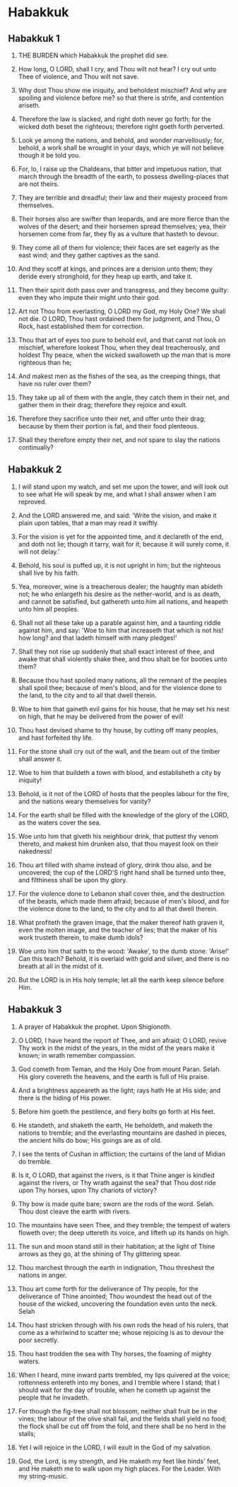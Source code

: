 # Habakkuk

## Habakkuk 1

1. THE BURDEN which Habakkuk the prophet did see.

2. How long, O LORD, shall I cry, and Thou wilt not hear? I cry out unto Thee of violence, and Thou wilt not save.

3. Why dost Thou show me iniquity, and beholdest mischief? And why are spoiling and violence before me? so that there is strife, and contention ariseth.

4. Therefore the law is slacked, and right doth never go forth; for the wicked doth beset the righteous; therefore right goeth forth perverted.

5. Look ye among the nations, and behold, and wonder marvellously; for, behold, a work shall be wrought in your days, which ye will not believe though it be told you.

6. For, lo, I raise up the Chaldeans, that bitter and impetuous nation, that march through the breadth of the earth, to possess dwelling-places that are not theirs.

7. They are terrible and dreadful; their law and their majesty proceed from themselves.

8. Their horses also are swifter than leopards, and are more fierce than the wolves of the desert; and their horsemen spread themselves; yea, their horsemen come from far, they fly as a vulture that hasteth to devour.

9. They come all of them for violence; their faces are set eagerly as the east wind; and they gather captives as the sand.

10. And they scoff at kings, and princes are a derision unto them; they deride every stronghold, for they heap up earth, and take it.

11. Then their spirit doth pass over and transgress, and they become guilty: even they who impute their might unto their god.

12. Art not Thou from everlasting, O LORD my God, my Holy One? We shall not die. O LORD, Thou hast ordained them for judgment, and Thou, O Rock, hast established them for correction.

13. Thou that art of eyes too pure to behold evil, and that canst not look on mischief, wherefore lookest Thou, when they deal treacherously, and holdest Thy peace, when the wicked swalloweth up the man that is more righteous than he;

14. And makest men as the fishes of the sea, as the creeping things, that have no ruler over them?

15. They take up all of them with the angle, they catch them in their net, and gather them in their drag; therefore they rejoice and exult.

16. Therefore they sacrifice unto their net, and offer unto their drag; because by them their portion is fat, and their food plenteous.

17. Shall they therefore empty their net, and not spare to slay the nations continually?

## Habakkuk 2

1. I will stand upon my watch, and set me upon the tower, and will look out to see what He will speak by me, and what I shall answer when I am reproved.

2. And the LORD answered me, and said: 'Write the vision, and make it plain upon tables, that a man may read it swiftly.

3. For the vision is yet for the appointed time, and it declareth of the end, and doth not lie; though it tarry, wait for it; because it will surely come, it will not delay.'

4. Behold, his soul is puffed up, it is not upright in him; but the righteous shall live by his faith.

5. Yea, moreover, wine is a treacherous dealer; the haughty man abideth not; he who enlargeth his desire as the nether-world, and is as death, and cannot be satisfied, but gathereth unto him all nations, and heapeth unto him all peoples.

6. Shall not all these take up a parable against him, and a taunting riddle against him, and say: 'Woe to him that increaseth that which is not his! how long? and that ladeth himself with many pledges!'

7. Shall they not rise up suddenly that shall exact interest of thee, and awake that shall violently shake thee, and thou shalt be for booties unto them?

8. Because thou hast spoiled many nations, all the remnant of the peoples shall spoil thee; because of men's blood, and for the violence done to the land, to the city and to all that dwell therein.

9. Woe to him that gaineth evil gains for his house, that he may set his nest on high, that he may be delivered from the power of evil!

10. Thou hast devised shame to thy house, by cutting off many peoples, and hast forfeited thy life.

11. For the stone shall cry out of the wall, and the beam out of the timber shall answer it.

12. Woe to him that buildeth a town with blood, and establisheth a city by iniquity!

13. Behold, is it not of the LORD of hosts that the peoples labour for the fire, and the nations weary themselves for vanity?

14. For the earth shall be filled with the knowledge of the glory of the LORD, as the waters cover the sea.

15. Woe unto him that giveth his neighbour drink, that puttest thy venom thereto, and makest him drunken also, that thou mayest look on their nakedness!

16. Thou art filled with shame instead of glory, drink thou also, and be uncovered; the cup of the LORD'S right hand shall be turned unto thee, and filthiness shall be upon thy glory.

17. For the violence done to Lebanon shall cover thee, and the destruction of the beasts, which made them afraid; because of men's blood, and for the violence done to the land, to the city and to all that dwell therein.

18. What profiteth the graven image, that the maker thereof hath graven it, even the molten image, and the teacher of lies; that the maker of his work trusteth therein, to make dumb idols?

19. Woe unto him that saith to the wood: 'Awake', to the dumb stone: 'Arise!' Can this teach? Behold, it is overlaid with gold and silver, and there is no breath at all in the midst of it.

20. But the LORD is in His holy temple; let all the earth keep silence before Him.

## Habakkuk 3

1. A prayer of Habakkuk the prophet. Upon Shigionoth.

2. O LORD, I have heard the report of Thee, and am afraid; O LORD, revive Thy work in the midst of the years, in the midst of the years make it known; in wrath remember compassion.

3. God cometh from Teman, and the Holy One from mount Paran. Selah. His glory covereth the heavens, and the earth is full of His praise.

4. And a brightness appeareth as the light; rays hath He at His side; and there is the hiding of His power.

5. Before him goeth the pestilence, and fiery bolts go forth at His feet.

6. He standeth, and shaketh the earth, He beholdeth, and maketh the nations to tremble; and the everlasting mountains are dashed in pieces, the ancient hills do bow; His goings are as of old.

7. I see the tents of Cushan in affliction; the curtains of the land of Midian do tremble.

8. Is it, O LORD, that against the rivers, is it that Thine anger is kindled against the rivers, or Thy wrath against the sea? that Thou dost ride upon Thy horses, upon Thy chariots of victory?

9. Thy bow is made quite bare; sworn are the rods of the word. Selah. Thou dost cleave the earth with rivers.

10. The mountains have seen Thee, and they tremble; the tempest of waters floweth over; the deep uttereth its voice, and lifteth up its hands on high.

11. The sun and moon stand still in their habitation; at the light of Thine arrows as they go, at the shining of Thy glittering spear.

12. Thou marchest through the earth in indignation, Thou threshest the nations in anger.

13. Thou art come forth for the deliverance of Thy people, for the deliverance of Thine anointed; Thou woundest the head out of the house of the wicked, uncovering the foundation even unto the neck. Selah

14. Thou hast stricken through with his own rods the head of his rulers, that come as a whirlwind to scatter me; whose rejoicing is as to devour the poor secretly.

15. Thou hast trodden the sea with Thy horses, the foaming of mighty waters.

16. When I heard, mine inward parts trembled, my lips quivered at the voice; rottenness entereth into my bones, and I tremble where I stand; that I should wait for the day of trouble, when he cometh up against the people that he invadeth.

17. For though the fig-tree shall not blossom, neither shall fruit be in the vines; the labour of the olive shall fail, and the fields shall yield no food; the flock shall be cut off from the fold, and there shall be no herd in the stalls;

18. Yet I will rejoice in the LORD, I will exult in the God of my salvation.

19. God, the Lord, is my strength, and He maketh my feet like hinds' feet, and He maketh me to walk upon my high places. For the Leader. With my string-music.

